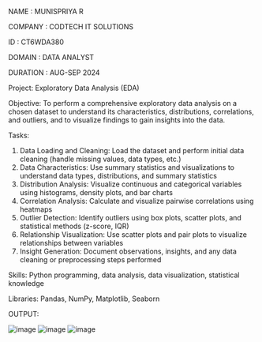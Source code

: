 NAME : MUNISPRIYA R

COMPANY : CODTECH IT SOLUTIONS

ID : CT6WDA380

DOMAIN : DATA ANALYST

DURATION : AUG-SEP 2024

Project: Exploratory Data Analysis (EDA)

Objective: To perform a comprehensive exploratory data analysis on a chosen dataset to understand its characteristics, distributions, correlations, and outliers, and to visualize findings to gain insights into the data.


Tasks:

1. Data Loading and Cleaning: Load the dataset and perform initial data cleaning (handle missing values, data types, etc.)
2. Data Characteristics: Use summary statistics and visualizations to understand data types, distributions, and summary statistics
3. Distribution Analysis: Visualize continuous and categorical variables using histograms, density plots, and bar charts
4. Correlation Analysis: Calculate and visualize pairwise correlations using heatmaps
5. Outlier Detection: Identify outliers using box plots, scatter plots, and statistical methods (z-score, IQR)
6. Relationship Visualization: Use scatter plots and pair plots to visualize relationships between variables
7. Insight Generation: Document observations, insights, and any data cleaning or preprocessing steps performed


Skills: Python programming, data analysis, data visualization, statistical knowledge

Libraries: Pandas, NumPy, Matplotlib, Seaborn

OUTPUT:

![image](https://github.com/user-attachments/assets/944f680c-8b6f-42f4-89e3-73b8643d75b7)
![image](https://github.com/user-attachments/assets/d5bb359d-1f81-447c-a0ec-13bb175eea0a)
![image](https://github.com/user-attachments/assets/bd474f6b-0a66-4c92-a77b-b7b8ca7014a5)




